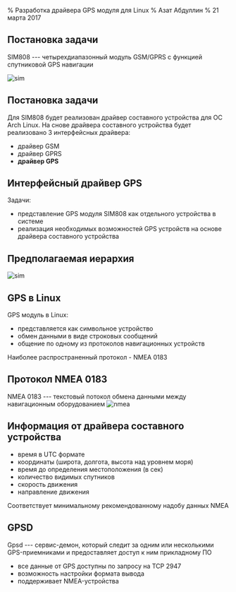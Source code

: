% Разработка драйвера GPS модуля для Linux
% Азат Абдуллин
% 21 марта 2017

## Постановка задачи

SIM808 --- четырехдиапазонный модуль GSM/GPRS с функцией спутниковой GPS навигации

![sim](sim808.jpg)

## Постановка задачи

Для SIM808 будет реализован драйвер составного устройства для ОС Arch Linux. На снове драйвера составного устройства будет реализовано 3 интерфейсных драйвера:

* драйвер GSM
* драйвер GPRS
* **драйвер GPS**

## Интерфейсный драйвер GPS

Задачи:

* представление GPS модуля SIM808 как отдельного устройства в системе
* реализация необходимых возможностей GPS устройств на основе драйвера составного устройства

## Предполагаемая иерархия

![sim](hierarhy.png)

## GPS в Linux

GPS модуль в Linux:

* представляется как символьное устройство
* обмен данными в виде строковых сообщений
* общение по одному из протоколов навигационных устройств

Наиболее распространенный протокол - NMEA 0183

## Протокол NMEA 0183

NMEA 0183 --- текстовый потокол обмена данными между навигационным оборудованием
![nmea](nmeamsg.png)

## Информация от драйвера составного устройства

* время в UTC формате
* координаты (широта, долгота, высота над уровнем моря)
* время до определения местоположения (в сек)
* количество видимых спутников
* скорость движения
* направление движения

Соответствует минимальному рекомендованному надобу данных NMEA

## GPSD

Gpsd --- сервис-демон, который следит за одним или несколькими GPS-приемниками и предоставляет доступ к ним прикладному ПО

* все данные от GPS доступны по запросу на TCP 2947
* возможность настройки формата вывода
* поддерживает NMEA-устройства
